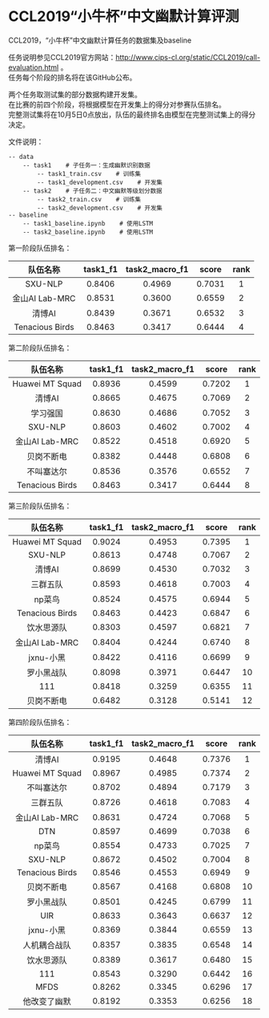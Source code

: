 # CCL2019“小牛杯”中文幽默计算评测
CCL2019，“小牛杯”中文幽默计算任务的数据集及baseline  

任务说明参见CCL2019官方网站：http://www.cips-cl.org/static/CCL2019/call-evaluation.html 。  
任务每个阶段的排名将在该GitHub公布。  

两个任务取测试集的部分数据构建开发集。  
在比赛的前四个阶段，将根据模型在开发集上的得分对参赛队伍排名。  
完整测试集将在10月5日0点放出，队伍的最终排名由模型在完整测试集上的得分决定。

文件说明：
```、
-- data
    -- task1    # 子任务一：生成幽默识别数据
        -- task1_train.csv    # 训练集
        -- task1_development.csv    # 开发集
    -- task2    # 子任务二：中文幽默等级划分数据
        -- task2_train.csv    # 训练集
        -- task2_development.csv    # 开发集
-- baseline
    -- task1_baseline.ipynb    # 使用LSTM
    -- task2_baseline.ipynb    # 使用LSTM
```  

第一阶段队伍排名：  

 | 队伍名称 | task1_f1  | task2_macro_f1 | score | rank |
 |:----:|:----:|:----:|:----:|:----:|
 | SXU-NLP | 0.8406 | 0.4969 | 0.7031 | 1 |
 | 金山AI Lab-MRC | 0.8531 | 0.3600 | 0.6559 | 2 |
 | 清博AI | 0.8439 | 0.3671 | 0.6532 | 3 |
 | Tenacious Birds | 0.8463 | 0.3417 | 0.6444 | 4 |  
 
第二阶段队伍排名：  

 | 队伍名称 | task1_f1  | task2_macro_f1 | score | rank |
 |:----:|:----:|:----:|:----:|:----:| 
 | Huawei MT Squad | 0.8936 | 0.4599 | 0.7202 | 1 |
 | 清博AI | 0.8665 | 0.4675 | 0.7069 | 2 |
 | 学习强国 | 0.8630 |  0.4686 | 0.7052 | 3 |
 | SXU-NLP | 0.8603|  0.4602 | 0.7002 | 4 |
 | 金山AI Lab-MRC | 0.8522 | 0.4518 | 0.6920 | 5 |
 | 贝岗不断电 | 0.8382 |  0.4448 | 0.6808 | 6 |
 | 不叫塞达尔 | 0.8536 |  0.3576 | 0.6552 | 7 |
 | Tenacious Birds | 0.8463 | 0.3417 | 0.6444 | 8 |

第三阶段队伍排名：

 | 队伍名称 | task1_f1  | task2_macro_f1 | score | rank |
 |:----:|:----:|:----:|:----:|:----:| 
 | Huawei MT Squad | 0.9024 | 0.4953 | 0.7395 | 1 |
 | SXU-NLP | 0.8613 | 0.4748 | 0.7067 | 2 |
 | 清博AI | 0.8699 | 0.4530 | 0.7032 | 3 |
 | 三群五队 | 0.8593 | 0.4618 | 0.7003 | 4 |
 | np菜鸟 | 0.8524 | 0.4575 | 0.6944 | 5 |
 | Tenacious Birds | 0.8463 | 0.4423 | 0.6847 | 6 |
 | 饮水思源队 | 0.8303 | 0.4597 | 0.6821 | 7 |
 | 金山AI Lab-MRC | 0.8404 | 0.4244 | 0.6740 | 8 |
 | jxnu-小黑 | 0.8422 | 0.4116 | 0.6699 | 9 |
 | 罗小黑战队 | 0.8098 | 0.3971 | 0.6447 | 10 |
 | 111 | 0.8418 | 0.3259 | 0.6355 | 11 |
 | 贝岗不断电 | 0.6482 | 0.3128 | 0.5141 | 12 |
 
 第四阶段队伍排名：
 
 | 队伍名称 | task1_f1  | task2_macro_f1 | score | rank |
 |:----:|:----:|:----:|:----:|:----:| 
 | 清博AI | 0.9195 | 0.4648 | 0.7376 | 1 |
 | Huawei MT Squad | 0.8967 | 0.4985 | 0.7374 | 2 |
 | 不叫塞达尔 | 0.8702 | 0.4894 | 0.7179 | 3 |
 | 三群五队 | 0.8726 | 0.4618 | 0.7083 | 4 |
 | 金山AI Lab-MRC | 0.8631 | 0.4724 | 0.7068|5|
 | DTN | 0.8597 | 0.4699 | 0.7038 | 6 |
 | np菜鸟 | 0.8554 | 0.4733 | 0.7025 | 7 |
 | SXU-NLP |  0.8672 | 0.4502 | 0.7004 | 8 |
 | Tenacious Birds | 0.8546 | 0.4553 | 0.6949 | 9 |
 | 贝岗不断电 | 0.8567 |  0.4168  | 0.6808|10 |
 | 罗小黑战队 | 0.8501 | 0.4245 | 0.6799 | 11 |
 | UIR | 0.8633 | 0.3643 | 0.6637 | 12 |
 | jxnu-小黑 | 0.8369 | 0.3844 | 0.6559 | 13 |
 | 人机耦合战队 | 0.8357 | 0.3835 | 0.6548 | 14 |
 | 饮水思源队 | 0.8389 | 0.3617 | 0.6480 | 15 |
 | 111 | 0.8543 | 0.3290 | 0.6442 | 16 |
 | MFDS | 0.8262 | 0.3345 | 0.6296 | 17 |
 | 他改变了幽默 | 0.8192 | 0.3353 | 0.6256 | 18 |

